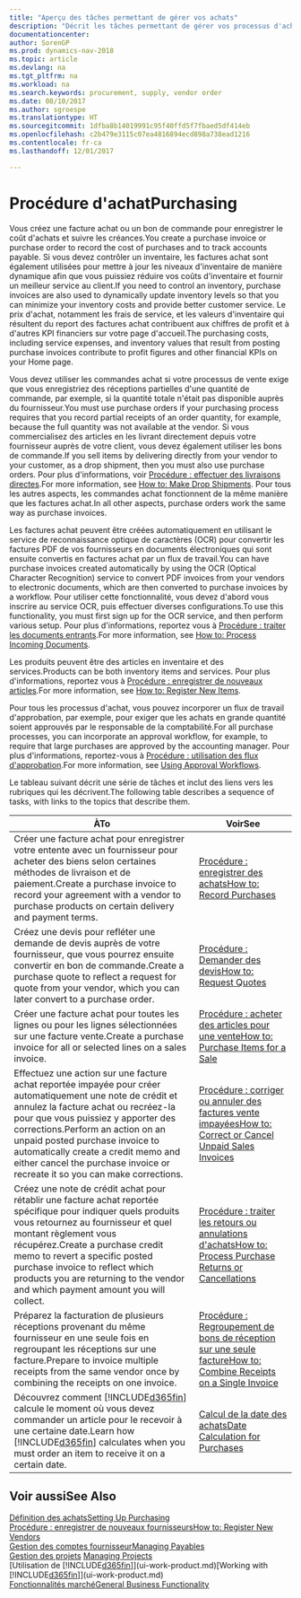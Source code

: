```yaml
---
title: "Aperçu des tâches permettant de gérer vos achats"
description: "Décrit les tâches permettant de gérer vos processus d'achat ou d'approvisionnement, y compris le fonctionnement des factures achat et des commandes achat."
documentationcenter: 
author: SorenGP
ms.prod: dynamics-nav-2018
ms.topic: article
ms.devlang: na
ms.tgt_pltfrm: na
ms.workload: na
ms.search.keywords: procurement, supply, vendor order
ms.date: 08/10/2017
ms.author: sgroespe
ms.translationtype: HT
ms.sourcegitcommit: 1dfba8b14019991c95f40ffd5f7fbaed5df414eb
ms.openlocfilehash: c2b479e3115c07ea4816894ecd898a738ead1216
ms.contentlocale: fr-ca
ms.lasthandoff: 12/01/2017

---
```

# <a name="purchasing"></a><span data-ttu-id="5b365-103">Procédure d'achat</span><span class="sxs-lookup"><span data-stu-id="5b365-103">Purchasing</span></span>
<span data-ttu-id="5b365-104">Vous créez une facture achat ou un bon de commande pour enregistrer le coût d'achats et suivre les créances.</span><span class="sxs-lookup"><span data-stu-id="5b365-104">You create a purchase invoice or purchase order to record the cost of purchases and to track accounts payable.</span></span> <span data-ttu-id="5b365-105">Si vous devez contrôler un inventaire, les factures achat sont également utilisées pour mettre à jour les niveaux d'inventaire de manière dynamique afin que vous puissiez réduire vos coûts d'inventaire et fournir un meilleur service au client.</span><span class="sxs-lookup"><span data-stu-id="5b365-105">If you need to control an inventory, purchase invoices are also used to dynamically update inventory levels so that you can minimize your inventory costs and provide better customer service.</span></span> <span data-ttu-id="5b365-106">Le prix d'achat, notamment les frais de service, et les valeurs d'inventaire qui résultent du report des factures achat contribuent aux chiffres de profit et à d'autres KPI financiers sur votre page d'accueil.</span><span class="sxs-lookup"><span data-stu-id="5b365-106">The purchasing costs, including service expenses, and inventory values that result from posting purchase invoices contribute to profit figures and other financial KPIs on your Home page.</span></span>

<span data-ttu-id="5b365-107">Vous devez utiliser les commandes achat si votre processus de vente exige que vous enregistriez des réceptions partielles d'une quantité de commande, par exemple, si la quantité totale n'était pas disponible auprès du fournisseur.</span><span class="sxs-lookup"><span data-stu-id="5b365-107">You must use purchase orders if your purchasing process requires that you record partial receipts of an order quantity, for example, because the full quantity was not available at the vendor.</span></span> <span data-ttu-id="5b365-108">Si vous commercialisez des articles en les livrant directement depuis votre fournisseur auprès de votre client, vous devez également utiliser les bons de commande.</span><span class="sxs-lookup"><span data-stu-id="5b365-108">If you sell items by delivering directly from your vendor to your customer, as a drop shipment, then you must also use purchase orders.</span></span> <span data-ttu-id="5b365-109">Pour plus d'informations, voir [Procédure : effectuer des livraisons directes](sales-how-drop-shipment.md).</span><span class="sxs-lookup"><span data-stu-id="5b365-109">For more information, see [How to: Make Drop Shipments](sales-how-drop-shipment.md).</span></span> <span data-ttu-id="5b365-110">Pour tous les autres aspects, les commandes achat fonctionnent de la même manière que les factures achat.</span><span class="sxs-lookup"><span data-stu-id="5b365-110">In all other aspects, purchase orders work the same way as purchase invoices.</span></span>

<span data-ttu-id="5b365-111">Les factures achat peuvent être créées automatiquement en utilisant le service de reconnaissance optique de caractères (OCR) pour convertir les factures PDF de vos fournisseurs en documents électroniques qui sont ensuite convertis en factures achat par un flux de travail.</span><span class="sxs-lookup"><span data-stu-id="5b365-111">You can have purchase invoices created automatically by using the OCR (Optical Character Recognition) service to convert PDF invoices from your vendors to electronic documents, which are then converted to purchase invoices by a workflow.</span></span> <span data-ttu-id="5b365-112">Pour utiliser cette fonctionnalité, vous devez d'abord vous inscrire au service OCR, puis effectuer diverses configurations.</span><span class="sxs-lookup"><span data-stu-id="5b365-112">To use this functionality, you must first sign up for the OCR service, and then perform various setup.</span></span> <span data-ttu-id="5b365-113">Pour plus d'informations, reportez vous à [Procédure : traiter les documents entrants](across-process-income-documents.md).</span><span class="sxs-lookup"><span data-stu-id="5b365-113">For more information, see [How to: Process Incoming Documents](across-process-income-documents.md).</span></span>      

<span data-ttu-id="5b365-114">Les produits peuvent être des articles en inventaire et des services.</span><span class="sxs-lookup"><span data-stu-id="5b365-114">Products can be both inventory items and services.</span></span> <span data-ttu-id="5b365-115">Pour plus d'informations, reportez vous à [Procédure : enregistrer de nouveaux articles](inventory-how-register-new-items.md).</span><span class="sxs-lookup"><span data-stu-id="5b365-115">For more information, see [How to: Register New Items](inventory-how-register-new-items.md).</span></span>

<span data-ttu-id="5b365-116">Pour tous les processus d'achat, vous pouvez incorporer un flux de travail d'approbation, par exemple, pour exiger que les achats en grande quantité soient approuvés par le responsable de la comptabilité.</span><span class="sxs-lookup"><span data-stu-id="5b365-116">For all purchase processes, you can incorporate an approval workflow, for example, to require that large purchases are approved by the accounting manager.</span></span> <span data-ttu-id="5b365-117">Pour plus d'informations, reportez-vous à [Procédure : utilisation des flux d'approbation](across-how-use-approval-workflows.md).</span><span class="sxs-lookup"><span data-stu-id="5b365-117">For more information, see [Using Approval Workflows](across-how-use-approval-workflows.md).</span></span>

<span data-ttu-id="5b365-118">Le tableau suivant décrit une série de tâches et inclut des liens vers les rubriques qui les décrivent.</span><span class="sxs-lookup"><span data-stu-id="5b365-118">The following table describes a sequence of tasks, with links to the topics that describe them.</span></span>

| <span data-ttu-id="5b365-119">À</span><span class="sxs-lookup"><span data-stu-id="5b365-119">To</span></span> | <span data-ttu-id="5b365-120">Voir</span><span class="sxs-lookup"><span data-stu-id="5b365-120">See</span></span> |
| --- | --- |
| <span data-ttu-id="5b365-121">Créer une facture achat pour enregistrer votre entente avec un fournisseur pour acheter des biens selon certaines méthodes de livraison et de paiement.</span><span class="sxs-lookup"><span data-stu-id="5b365-121">Create a purchase invoice to record your agreement with a vendor to purchase products on certain delivery and payment terms.</span></span> |[<span data-ttu-id="5b365-122">Procédure : enregistrer des achats</span><span class="sxs-lookup"><span data-stu-id="5b365-122">How to: Record Purchases</span></span>](purchasing-how-record-purchases.md) |
|<span data-ttu-id="5b365-123">Créez une devis pour refléter une demande de devis auprès de votre fournisseur, que vous pourrez ensuite convertir en bon de commande.</span><span class="sxs-lookup"><span data-stu-id="5b365-123">Create a purchase quote to reflect a request for quote from your vendor, which you can later convert to a purchase order.</span></span>|[<span data-ttu-id="5b365-124">Procédure : Demander des devis</span><span class="sxs-lookup"><span data-stu-id="5b365-124">How to: Request Quotes</span></span>](purchasing-how-request-quotes.md)|
| <span data-ttu-id="5b365-125">Créer une facture achat pour toutes les lignes ou pour les lignes sélectionnées sur une facture vente.</span><span class="sxs-lookup"><span data-stu-id="5b365-125">Create a purchase invoice for all or selected lines on a sales invoice.</span></span> |[<span data-ttu-id="5b365-126">Procédure : acheter des articles pour une vente</span><span class="sxs-lookup"><span data-stu-id="5b365-126">How to: Purchase Items for a Sale</span></span>](purchasing-how-purchase-products-sale.md) |
| <span data-ttu-id="5b365-127">Effectuez une action sur une facture achat reportée impayée pour créer automatiquement une note de crédit et annulez la facture achat ou recréez-la pour que vous puissiez y apporter des corrections.</span><span class="sxs-lookup"><span data-stu-id="5b365-127">Perform an action on an unpaid posted purchase invoice to automatically create a credit memo and either cancel the purchase invoice or recreate it so you can make corrections.</span></span> |[<span data-ttu-id="5b365-128">Procédure : corriger ou annuler des factures vente impayées</span><span class="sxs-lookup"><span data-stu-id="5b365-128">How to: Correct or Cancel Unpaid Sales Invoices</span></span>](purchasing-how-correct-cancel-unpaid-purchase-invoices.md) |
| <span data-ttu-id="5b365-129">Créez une note de crédit achat pour rétablir une facture achat reportée spécifique pour indiquer quels produits vous retournez au fournisseur et quel montant règlement vous récupérez.</span><span class="sxs-lookup"><span data-stu-id="5b365-129">Create a purchase credit memo to revert a specific posted purchase invoice to reflect which products you are returning to the vendor and which payment amount you will collect.</span></span> |[<span data-ttu-id="5b365-130">Procédure : traiter les retours ou annulations d'achats</span><span class="sxs-lookup"><span data-stu-id="5b365-130">How to: Process Purchase Returns or Cancellations</span></span>](purchasing-how-register-new-vendors.md) |
|<span data-ttu-id="5b365-131">Préparez la facturation de plusieurs réceptions provenant du même fournisseur en une seule fois en regroupant les réceptions sur une facture.</span><span class="sxs-lookup"><span data-stu-id="5b365-131">Prepare to invoice multiple receipts from the same vendor once by combining the receipts on one invoice.</span></span>|[<span data-ttu-id="5b365-132">Procédure : Regroupement de bons de réception sur une seule facture</span><span class="sxs-lookup"><span data-stu-id="5b365-132">How to: Combine Receipts on a Single Invoice</span></span>](purchasing-how-to-combine-receipts.md)|
| <span data-ttu-id="5b365-133">Découvrez comment [!INCLUDE[d365fin](includes/d365fin_md.md)] calcule le moment où vous devez commander un article pour le recevoir à une certaine date.</span><span class="sxs-lookup"><span data-stu-id="5b365-133">Learn how [!INCLUDE[d365fin](includes/d365fin_md.md)] calculates when you must order an item to receive it on a certain date.</span></span>|[<span data-ttu-id="5b365-134">Calcul de la date des achats</span><span class="sxs-lookup"><span data-stu-id="5b365-134">Date Calculation for Purchases</span></span>](purchasing-date-calculation-for-purchases.md)|

## <a name="see-also"></a><span data-ttu-id="5b365-135">Voir aussi</span><span class="sxs-lookup"><span data-stu-id="5b365-135">See Also</span></span>
[<span data-ttu-id="5b365-136">Définition des achats</span><span class="sxs-lookup"><span data-stu-id="5b365-136">Setting Up Purchasing</span></span>](purchasing-setup-purchasing.md)  
[<span data-ttu-id="5b365-137">Procédure : enregistrer de nouveaux fournisseurs</span><span class="sxs-lookup"><span data-stu-id="5b365-137">How to: Register New Vendors</span></span>](purchasing-how-register-new-vendors.md)  
[<span data-ttu-id="5b365-138">Gestion des comptes fournisseur</span><span class="sxs-lookup"><span data-stu-id="5b365-138">Managing Payables</span></span>](payables-manage-payables.md)  
<span data-ttu-id="5b365-139">[Gestion des projets](projects-manage-projects.md)  </span><span class="sxs-lookup"><span data-stu-id="5b365-139">[Managing Projects](projects-manage-projects.md)  </span></span>  
<span data-ttu-id="5b365-140">[Utilisation de [!INCLUDE[d365fin](includes/d365fin_md.md)]](ui-work-product.md)</span><span class="sxs-lookup"><span data-stu-id="5b365-140">[Working with [!INCLUDE[d365fin](includes/d365fin_md.md)]](ui-work-product.md)</span></span>  
[<span data-ttu-id="5b365-141">Fonctionnalités marché</span><span class="sxs-lookup"><span data-stu-id="5b365-141">General Business Functionality</span></span>](ui-across-business-areas.md)

## 


